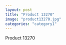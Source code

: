 ```yaml
---
layout: post
title: "Product 13270"
image: "product13270.jpg"
categories: "category1"
---
```

Product 13270
